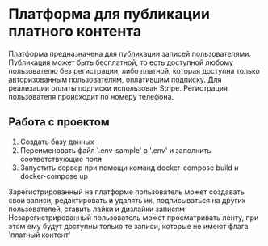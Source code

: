 # Платформа для публикации платного контента 

Платформа предназначена для публикации записей пользователями. Публикация может быть бесплатной, то есть доступной
любому пользователю без регистрации, либо платной, которая доступна только авторизованным пользователям, 
оплатившим подписку. Для реализации оплаты подписки использован Stripe. 
Регистрация пользователя происходит по номеру телефона.

## Работа с проектом
1. Создать базу данных
2. Переименовать файл '.env-sample' в '.env' и заполнить соответствующие поля
3. Запустить сервер при помощи команд docker-compose build и docker-compose up

Зарегистрированный на платформе пользователь может создавать свои записи, редактировать и удалять их, подписываться на других 
пользователей, ставить лайки и дизлайки записям
Незарегистрированный пользователь может просматривать ленту, при этом ему будут доступны только те записи, которые не имеют флага 'платный контент'
